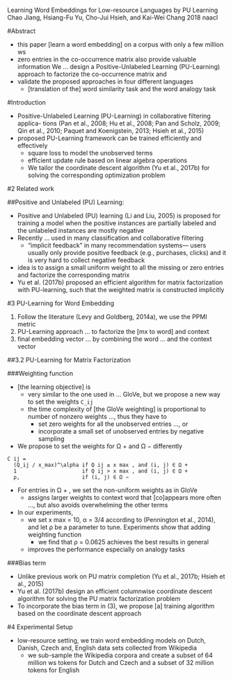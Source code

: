 Learning Word Embeddings for Low-resource Languages by PU Learning
Chao Jiang, Hsiang-Fu Yu, Cho-Jui Hsieh, and Kai-Wei Chang
2018 naacl

#Abstract

* this paper [learn a word embedding] on a corpus with only a few million ws
* zero entries in the co-occurrence matrix also provide valuable information
  We ... design a Positive-Unlabeled Learning (PU-Learning) approach to
  factorize the co-occurrence matrix and
* validate the proposed approaches in four different languages
  * [translation of the] word similarity task and the word analogy task

#Introduction

* Positive-Unlabeled Learning (PU-Learning) in collaborative filtering applica-
  tions (Pan et al., 2008; Hu et al., 2008; Pan and Scholz, 2009;
  Qin et al., 2010; Paquet and Koenigstein, 2013; Hsieh et al., 2015)
* proposed PU-Learning framework can be trained efficiently and effectively
  * square loss to model the unobserved terms
  * efficient update rule based on linear algebra operations
  * We tailor the coordinate descent algorithm (Yu et al., 2017b)
    for solving the corresponding optimization problem

#2 Related work

##Positive and Unlabeled (PU) Learning:

* Positive and Unlabeled (PU) learning (Li and Liu, 2005) is proposed for
  training a model when the positive instances are partially labeled and the
  unlabeled instances are mostly negative
* Recently ...  used in many classification and collaborative filtering
  * “implicit feedback” in many recommendation systems—
    users usually only provide positive feedback (e.g., purchases, clicks) and
    it is very hard to collect negative feedback
* idea is to assign a small uniform weight to all the missing or zero entries
  and factorize the corresponding matrix
* Yu et al. (2017b) proposed an efficient algorithm for matrix factorization
  with PU-learning, such that the weighted matrix is constructed implicitly

#3 PU-Learning for Word Embedding

1. Follow the literature (Levy and Goldberg, 2014a), we use the PPMI metric
2. PU-Learning approach ... to factorize the [mx to word] and context
3. final embedding vector ... by combining the word ... and the context vector

##3.2 PU-Learning for Matrix Factorization

###Weighting function

* [the learning objective] is
  * very similar to the one used in ... GloVe,
    but we propose a new way to set the weights `C_ij`
  * the time complexity of [the GloVe weighting] is proportional to number of
    nonzero weights ..., thus they have to
    * set zero weights for all the unobserved entries ..., or
    * incorporate a small set of unobserved entries by negative sampling
* We propose to set the weights for Ω + and Ω − differently
```
C ij =
  (Q_ij / x_max)^\alpha if Q ij ≤ x max , and (i, j) ∈ Ω +
  1                     if Q ij > x max , and (i, j) ∈ Ω +
  ρ,                    if (i, j) ∈ Ω −
```
* For entries in Ω + , we set the non-uniform weights as in GloVe
  * assigns larger weights to context word that [co]appears more often ..., but
    also avoids overwhelming the other terms
* In our experiments,
  * we set x max = 10, α = 3/4 according to (Pennington et al., 2014), and let
    ρ be a parameter to tune. Experiments show that adding weighting function
    * we find that ρ = 0.0625 achieves the best results in general
  * improves the performance especially on analogy tasks

###Bias term

* Unlike previous work on PU matrix completion
  (Yu et al., 2017b; Hsieh et al., 2015)
* Yu et al. (2017b) design an efficient columnwise coordinate descent algorithm
  for solving the PU matrix factorization problem
* To incorporate the bias term in (3), we propose [a] training algorithm based
  on the coordinate descent approach

#4 Experimental Setup

* low-resource setting, we train word embedding models on
  Dutch, Danish, Czech and, English data sets collected from Wikipedia
  * we sub-sample the Wikipedia corpora and create a subset of
    64 million ws tokens for Dutch and Czech and a subset of
    32 million tokens for English
